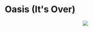 # Oasis (It's Over)
<p align="center">
<img src='https://raw.githubusercontent.com/JiaLe0709/oasis/refs/heads/master/public/favicon.ico'/>
</p>

